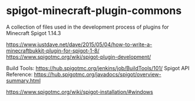 # spigot-minecraft-plugin-commons
A collection of files used in the development process of plugins for Minecraft Spigot 1.14.3

https://www.justdave.net/dave/2015/05/04/how-to-write-a-minecraftbukkit-plugin-for-spigot-1-8/
https://www.spigotmc.org/wiki/spigot-plugin-development/

Build Tools: https://hub.spigotmc.org/jenkins/job/BuildTools/101/
Spigot API Reference: https://hub.spigotmc.org/javadocs/spigot/overview-summary.html

https://www.spigotmc.org/wiki/spigot-installation/#windows